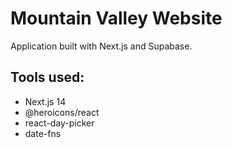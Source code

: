 # Mountain Valley Website

Application built with Next.js and Supabase.

<!-- <img src="screenshots/screenshot-1.png" width="500px"/>
<img src="screenshots/screenshot-2.png" width="500px"/>
<img src="screenshots/screenshot-3.png" width="500px"/>
<img src="screenshots/screenshot-4.png" width="500px"/> -->

## Tools used:

-   Next.js 14
-   @heroicons/react
-   react-day-picker
-   date-fns

<!-- [Link to project](https://) -->

